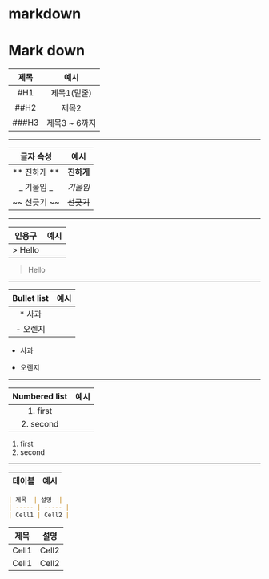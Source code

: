 # markdown

# Mark down

| 제목  |     예시      |
| :---: | :-----------: |
|  #H1  |  제목1(밑줄)  |
| ##H2  |     제목2     |
| ###H3 | 제목3 ~ 6까지 |

---

|  글자 속성   |    예시    |
| :----------: | :--------: |
| ** 진하게 ** | **진하게** |
|  _ 기울임 _  |  _기울임_  |
| ~~ 선긋기 ~~ | ~~선긋기~~ |

---

| 인용구  | 예시 |
| :-----: | :--: |
| > Hello |      |

> Hello

---

| Bullet list | 예시 |
| :---------: | :--: |
|   \* 사과   |      |
|  - 오렌지   |      |

- 사과

* 오렌지

---

| Numbered list | 예시 |
| :-----------: | :--: |
|   1. first    |      |
|   2. second   |      |

1. first
2. second

---

| 테이블 | 예시 |
| :----: | :--: |

```markdown
| 제목  | 설명  |
| ----- | ----- |
| Cell1 | Cell2 |
```

| 제목  | 설명  |
| ----- | ----- |
| Cell1 | Cell2 |
| Cell1 | Cell2 |
